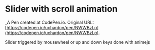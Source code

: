 # Slider with scroll animation
 _A Pen created at CodePen.io. Original URL: [https://codepen.io/uchardon/pen/NWWBzLq](https://codepen.io/uchardon/pen/NWWBzLq).

 Slider triggered by mousewheel or up and down keys
done with animejs 